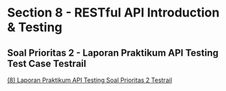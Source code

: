 # Section 8 - RESTful API Introduction & Testing
## Soal Prioritas 2 - Laporan Praktikum API Testing Test Case Testrail
[(8) Laporan Praktikum API Testing Soal Prioritas 2 Testrail](https://drive.google.com/file/d/1wUiOD88EOmrBhxtSUwSvvJMsmVPnodPF/view?usp=sharing)
